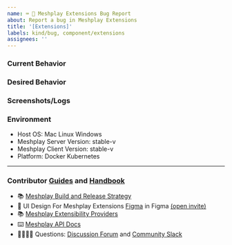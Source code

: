 ```yaml
---
name: ⌨️ 🐛 Meshplay Extensions Bug Report
about: Report a bug in Meshplay Extensions
title: '[Extensions]'
labels: kind/bug, component/extensions
assignees: ''
---
```



### Current Behavior
<!-- A brief description of what the problem is. (e.g. I need to be able to...) -->

### Desired Behavior
<!-- A brief description of the enhancement. -->

### Screenshots/Logs
<!-- Add screenshots, if applicable, to help explain your problem. -->

### Environment

- Host OS: Mac Linux Windows
- Meshplay Server Version: stable-v
- Meshplay Client Version: stable-v
- Platform: Docker Kubernetes

---

### Contributor [Guides](https://docs.meshplay.khulnasoft.com/project/contributing) and [Handbook](https://layer5.io/community/handbook)
- 📚 [Meshplay Build and Release Strategy](https://docs.meshplay.khulnasoft.com/project/contributing/build-and-release)
- 🎨 UI Design For Meshplay Extensions [Figma](https://www.figma.com/file/SMP3zxOjZztdOLtgN4dS2W/Meshplay-UI) in Figma [(open invite)](https://www.figma.com/team_invite/redeem/qJy1c95qirjgWQODApilR9)
- 📚 [Meshplay Extensibility Providers](https://docs.meshplay.khulnasoft.com/extensibility/providers)
- ⌨️ [Meshplay API Docs](https://docs.meshplay.khulnasoft.com/extensibility/api)
- 🙋🏾🙋🏼 Questions: [Discussion Forum](http://discuss.meshplay.khulnasoft.com) and [Community Slack](https://slack.meshplay.khulnasoft.com)
